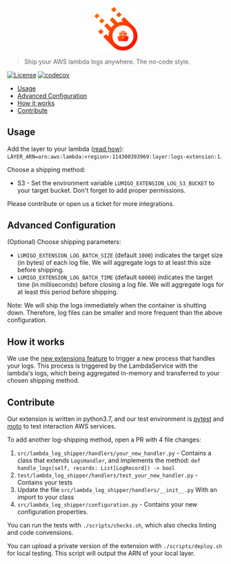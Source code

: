 <p align="center">
 <img width="20%" height="20%" src="./logo.svg">
</p>

> Ship your AWS lambda logs anywhere. The no-code style.


[![License](https://img.shields.io/badge/License-Apache%202.0-blue.svg)](https://opensource.org/licenses/Apache-2.0)
[![codecov](https://codecov.io/gh/lumigo-io/lambda-log-shipper/branch/main/graph/badge.svg?token=3Sv1vOyN8W)](https://codecov.io/gh/lumigo-io/lambda-log-shipper)

- [Usage](#usage)
- [Advanced Configuration](#advanced-configuration)
- [How it works](#how-it-works)
- [Contribute](#contribute)

## Usage

Add the layer to your lambda ([read how](https://docs.aws.amazon.com/lambda/latest/dg/configuration-layers.html#configuration-layers-using)): <br />
`LAYER_ARN=arn:aws:lambda:<region>:114300393969:layer:logs-extension:1`.

Choose a shipping method:
* S3 - Set the environment variable `LUMIGO_EXTENSION_LOG_S3_BUCKET` to your target bucket. Don't forget to add proper permissions.

Please contribute or open us a ticket for more integrations.


## Advanced Configuration

(Optional) Choose shipping parameters:
* `LUMIGO_EXTENSION_LOG_BATCH_SIZE` (default `1000`) indicates the target size (in bytes) of each log file. We will aggregate logs to at least this size before shipping.
* `LUMIGO_EXTENSION_LOG_BATCH_TIME` (default `60000`) indicates the target time (in milliseconds) before closing a log file. We will aggregate logs for at least this period before shipping.

Note: We will ship the logs immediately when the container is shutting down. Therefore, log files can be smaller and more frequent than the above configuration.

## How it works

We use the [new extensions feature](https://lumigo.io/blog/aws-lambda-extensions-what-are-they-and-why-do-they-matter/) to trigger a new process that handles your logs.
This process is triggered by the LambdaService with the lambda's logs, which being aggregated in-memory and transferred to your chosen shipping method.

## Contribute

Our extension is written in python3.7, and our test environment is [pytest](
https://pytest.org/) and [moto](https://github.com/spulec/moto) to test interaction AWS services.

To add another log-shipping method, open a PR with 4 file changes:
1. `src/lambda_log_shipper/handlers/your_new_handler.py` - Contains a class that extends `LogsHandler`, and implements the method: `def handle_logs(self, records: List[LogRecord]) -> bool`
2. `test/lambda_log_shipper/handlers/test_your_new_handler.py` - Contains your tests
3. Update the file `src/lambda_log_shipper/handlers/__init__.py` With an import to your class
4. `src/lambda_log_shipper/configuration.py` - Contains your new configuration properties.

You can run the tests with `./scripts/checks.sh`, which also checks linting and code convensions.

You can upload a private version of the extension with `./scripts/deploy.sh` for local testing. This script will output the ARN of your local layer.
